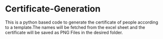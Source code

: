 # Certificate-Generation
This is a python based code to generate  the certificate of people according to a template.The names will be fetched from the excel sheet and the certificate will be saved as PNG Files in the desired folder.
